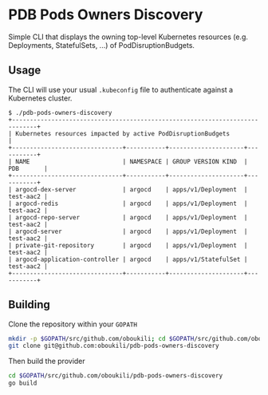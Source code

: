 # PDB Pods Owners Discovery

Simple CLI that displays the owning top-level Kubernetes resources (e.g. Deployments, StatefulSets, ...) of PodDisruptionBudgets.

## Usage

The CLI will use your usual `.kubeconfig` file to authenticate against a Kubernetes cluster.

```shell
$ ./pdb-pods-owners-discovery
+-----------------------------------------------------------------------------+
| Kubernetes resources impacted by active PodDisruptionBudgets                |
+-------------------------------+-----------+---------------------+-----------+
| NAME                          | NAMESPACE | GROUP VERSION KIND  | PDB       |
+-------------------------------+-----------+---------------------+-----------+
| argocd-dex-server             | argocd    | apps/v1/Deployment  | test-aac2 |
| argocd-redis                  | argocd    | apps/v1/Deployment  | test-aac2 |
| argocd-repo-server            | argocd    | apps/v1/Deployment  | test-aac2 |
| argocd-server                 | argocd    | apps/v1/Deployment  | test-aac2 |
| private-git-repository        | argocd    | apps/v1/Deployment  | test-aac2 |
| argocd-application-controller | argocd    | apps/v1/StatefulSet | test-aac2 |
+-------------------------------+-----------+---------------------+-----------+
```

## Building

Clone the repository within your `GOPATH`

```sh
mkdir -p $GOPATH/src/github.com/oboukili; cd $GOPATH/src/github.com/oboukili
git clone git@github.com:oboukili/pdb-pods-owners-discovery
```

Then build the provider

```sh
cd $GOPATH/src/github.com/oboukili/pdb-pods-owners-discovery
go build
```
